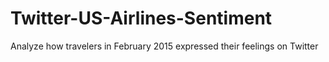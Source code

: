 # Twitter-US-Airlines-Sentiment
Analyze how travelers in February 2015 expressed their feelings on Twitter

